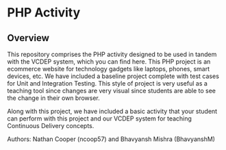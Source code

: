 # PHP Activity

## Overview
This repository comprises the PHP activity designed to be used in tandem with
the VCDEP system, which you can find here. This PHP project is an ecommerce
website for technology gadgets like laptops, phones, smart devices, etc. We
have included a baseline project complete with test cases for Unit and
Integration Testing. This style of project is very useful as a teaching tool
since changes are very visual since students are able to see the change in
their own browser.

Along with this project, we have included a basic activity that your student
can perform with this project and our VCDEP system for teaching Continuous
Delivery concepts.

Authors: Nathan Cooper (ncoop57) and Bhavyansh Mishra (BhavyanshM)

